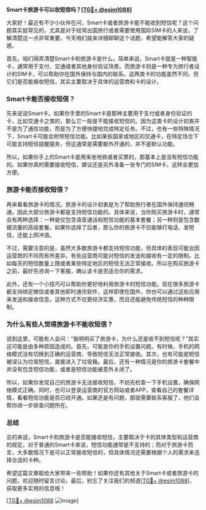 **Smart卡旅游卡可以收短信吗？[[TG💪+ @esim1088](https://t.me/s/esim1088)]**

大家好！最近有不少小伙伴在问，Smart卡或者旅游卡能不能收到短信呢？这个问题其实挺常见的，尤其是对于经常出国旅行或者需要使用国际SIM卡的人来说，了解清楚这一点非常重要。今天咱们就来详细聊聊这个话题，希望能解答大家的疑惑。

首先，咱们得弄清楚Smart卡和旅游卡是什么。简单来说，Smart卡就是一种智能卡，通常用于支付、交通或者其他身份验证场景。而旅游卡则是一种专为旅行者设计的SIM卡，可以帮助你在国外保持与国内的联系。这两类卡的功能虽然不同，但它们是否能接收短信，其实主要取决于具体的运营商和卡的设计。

### Smart卡能否接收短信？

先来说说Smart卡。如果你手里的Smart卡是那种主要用于支付或者身份验证的卡，比如交通卡之类的，那么它一般是不能接收短信的。因为这类卡的设计初衷并不是为了通信功能，而是为了方便快捷地完成特定任务。不过，也有一些特殊情况下，Smart卡可能会附带短信功能。比如某些国家或地区的交通卡，在特定场合下可能支持短信提醒服务，但这通常是需要额外开通的，并不是默认功能。

所以，如果你手上的Smart卡是用来坐地铁或者买票的，那基本上是没有短信功能的。如果你真的需要接收短信，建议还是另外准备一张专门的SIM卡，这样会更加方便。

### 旅游卡能否接收短信？

再来看看旅游卡的情况。旅游卡的设计初衷是为了帮助旅行者在国外保持通讯畅通，因此大部分旅游卡都是支持短信功能的。具体来说，当你购买旅游卡时，通常会有两种选择：一种是仅包含语音通话和短信功能的基本套餐；另一种则是包含数据流量的高级套餐。如果你选择了后者，那么你的旅游卡不仅能够打电话、发短信，还能上网冲浪。

不过，需要注意的是，虽然大多数旅游卡都支持短信功能，但具体的表现可能会因运营商的不同而有所差异。有些运营商可能对短信的发送和接收有一定的限制，比如每天的短信数量上限或者某些特定地区的短信无法正常接收。所以在购买旅游卡之前，最好先咨询一下客服，确认该卡是否适合你的需求。

此外，还有一个小技巧可以帮助你更好地利用旅游卡的短信功能。现在很多旅游卡都支持绑定微信或者其他即时通讯软件，这样即使在国外，你也可以通过这些应用来发送和接收信息。这种方式不仅更经济实惠，而且还能避免传统短信的种种限制。

### 为什么有些人觉得旅游卡不能收短信？

说到这里，可能有人会问：“我明明买了旅游卡，为什么还是收不到短信呢？”其实这可能是由多种原因造成的。首先，可能是你的手机设置问题。有时候，手机的网络模式没有切换到正确的运营商，导致短信无法正常接收。其次，也有可能是短信被误认为垃圾短信，直接进入了垃圾箱。最后，还有一种情况是你的旅游卡套餐中并没有包含短信功能，或者是短信功能被意外关闭了。

所以，如果你发现自己的旅游卡无法接收短信，不妨先检查一下手机设置，确保网络模式正确。同时，也可以登录运营商的官方网站或者APP，查看自己的套餐详情，看看短信功能是否已经开通。如果还是有问题，那就需要联系客服了，他们会帮你进一步排查问题所在。

### 总结

总的来说，Smart卡和旅游卡是否能接收短信，主要取决于卡的具体类型和运营商的规定。对于普通的Smart卡来说，短信功能通常是不支持的；而对于旅游卡而言，大多数情况下是可以正常接收短信的，但具体情况还需要根据个人的需求来选择合适的卡种。

希望这篇文章能给大家带来一些帮助！如果你还有其他关于Smart卡或者旅游卡的问题，欢迎随时留言讨论。最后，别忘了关注我们的频道[[TG💪+ @esim1088](https://t.me/s/esim1088)]，获取更多实用的信息哦！

[[TG💪+ @esim1088](https://t.me/s/esim1088) ![Image](https://i.postimg.cc/4NQfJmqS/Snipaste-2025-05-13-00-14-12.png)]